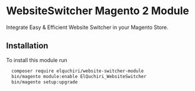 # WebsiteSwitcher Magento 2 Module

Integrate Easy & Efficient Website Switcher in your Magento Store.


## Installation

To install this module run

```bash
  composer require elquchiri/website-switcher-module
  bin/magento module:enable ElQuchiri_WebsiteSwitcher
  bin/magento setup:upgrade
```


